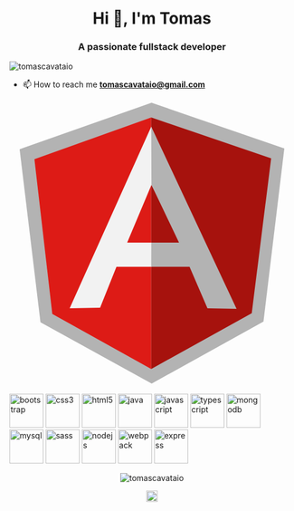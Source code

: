 <h1 align="center">Hi 👋, I'm Tomas</h1>
<h3 align="center">A passionate fullstack developer</h3>

<p align="left"> <img src="https://komarev.com/ghpvc/?username=tomascavataio" alt="tomascavataio" /> </p>

- 📫 How to reach me **tomascavataio@gmail.com**

<svg viewBox="0 0 128 128">
<path fill="#B3B3B3" d="M63.81 1.026l-59.257 20.854 9.363 77.637 49.957 27.457 50.214-27.828 9.36-77.635z"></path><path fill="#A6120D" d="M117.536 25.998l-53.864-18.369v112.785l45.141-24.983z"></path><path fill="#DD1B16" d="M11.201 26.329l8.026 69.434 44.444 24.651v-112.787z"></path><path fill="#F2F2F2" d="M78.499 67.67l-14.827 6.934h-15.628l-7.347 18.374-13.663.254 36.638-81.508 14.827 55.946zm-1.434-3.491l-13.295-26.321-10.906 25.868h10.807l13.394.453z"></path><path fill="#B3B3B3" d="M63.671 11.724l.098 26.134 12.375 25.888h-12.446l-.027 10.841 17.209.017 8.042 18.63 13.074.242z"></path>
</svg>

<img src="https://devicons.github.io/devicon/devicon.git/icons/bootstrap/bootstrap-plain.svg" alt="bootstrap" width="60" height="60"/> <img src="https://devicons.github.io/devicon/devicon.git/icons/css3/css3-original-wordmark.svg" alt="css3" width="60" height="60"/> <img src="https://devicons.github.io/devicon/devicon.git/icons/html5/html5-original-wordmark.svg" alt="html5" width="60" height="60"/> <img src="https://devicons.github.io/devicon/devicon.git/icons/java/java-original-wordmark.svg" alt="java" width="60" height="60"/> <img src="https://devicons.github.io/devicon/devicon.git/icons/javascript/javascript-original.svg" alt="javascript" width="60" height="60"/> <img src="https://devicons.github.io/devicon/devicon.git/icons/typescript/typescript-original.svg" alt="typescript" width="60" height="60"/> <img src="https://devicons.github.io/devicon/devicon.git/icons/mongodb/mongodb-original-wordmark.svg" alt="mongodb" width="60" height="60"/> <img src="https://devicons.github.io/devicon/devicon.git/icons/mysql/mysql-original-wordmark.svg" alt="mysql" width="60" height="60"/> <img src="https://devicons.github.io/devicon/devicon.git/icons/sass/sass-original.svg" alt="sass" width="60" height="60"/> <img src="https://devicons.github.io/devicon/devicon.git/icons/nodejs/nodejs-original-wordmark.svg" alt="nodejs" width="60" height="60"/> <img src="https://devicons.github.io/devicon/devicon.git/icons/webpack/webpack-original.svg" alt="webpack" width="60" height="60"/> <img src="https://devicons.github.io/devicon/devicon.git/icons/express/express-original-wordmark.svg" alt="express" width="60" height="60"/></p><p align="center"> <img src="https://github-readme-stats.vercel.app/api?username=tomascavataio&show_icons=true" alt="tomascavataio" /> </p>

<p align="center">
<a href="https://linkedin.com/in/tomas-cavataio-1058a618b" target="blank"><img align="center" src="https://cdn.jsdelivr.net/npm/simple-icons@3.0.1/icons/linkedin.svg" alt="tomas-cavataio" height="20" width="20" /></a>
</p>
